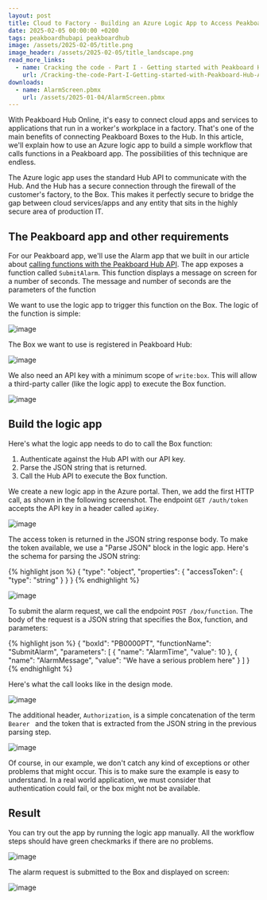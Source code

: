 ```yaml
---
layout: post
title: Cloud to Factory - Building an Azure Logic App to Access Peakboard Boxes with Peakboard Hub
date: 2025-02-05 00:00:00 +0200
tags: peakboardhubapi peakboardhub
image: /assets/2025-02-05/title.png
image_header: /assets/2025-02-05/title_landscape.png
read_more_links:
  - name: Cracking the code - Part I - Getting started with Peakboard Hub API
    url: /Cracking-the-code-Part-I-Getting-started-with-Peakboard-Hub-API.html
downloads:
  - name: AlarmScreen.pbmx
    url: /assets/2025-01-04/AlarmScreen.pbmx 
---
```

With Peakboard Hub Online, it's easy to connect cloud apps and services to applications that run in a worker's workplace in a factory. That's one of the main benefits of connecting Peakboard Boxes to the Hub. In this article, we'll explain how to use an Azure logic app to build a simple workflow that calls functions in a Peakboard app. The possibilities of this technique are endless.

The Azure logic app uses the standard Hub API to communicate with the Hub. And the Hub has a secure connection through the firewall of the customer's factory, to the Box. This makes it perfectly secure to bridge the gap between cloud services/apps and any entity that sits in the highly secure area of production IT.

## The Peakboard app and other requirements

For our Peakboard app, we'll use the Alarm app that we built in our article about [calling functions with the Peakboard Hub API](/Cracking-the-code-Part-II-Calling-functions-remotely.html). The app exposes a function called `SubmitAlarm`. This function displays a message on screen for a number of seconds. The message and number of seconds are the parameters of the function

We want to use the logic app to trigger this function on the Box. The logic of the function is simple:

![image](/assets/2025-02-05/020.png)

The Box we want to use is registered in Peakboard Hub:

![image](/assets/2025-02-05/030.png)

We also need an API key with a minimum scope of `write:box`. This will allow a third-party caller (like the logic app) to execute the Box function.

![image](/assets/2025-02-05/040.png)

## Build the logic app

Here's what the logic app needs to do to call the Box function:

1. Authenticate against the Hub API with our API key.
2. Parse the JSON string that is returned.
3. Call the Hub API to execute the Box function.

We create a new logic app in the Azure portal. Then, we add the first HTTP call, as shown in the following screenshot. The endpoint `GET /auth/token` accepts the API key in a header called `apiKey`.

![image](/assets/2025-02-05/050.png)

The access token is returned in the JSON string response body. To make the token available, we use a "Parse JSON" block in the logic app. Here's the schema for parsing the JSON string:

{% highlight json %}
{
    "type": "object",
    "properties": {
        "accessToken": {
            "type": "string"
        }
    }
}
{% endhighlight %}

![image](/assets/2025-02-05/060.png)

To submit the alarm request, we call the endpoint `POST /box/function`. The body of the request is a JSON string that specifies the Box, function, and parameters:

{% highlight json %}
{
  "boxId": "PB0000PT",
  "functionName": "SubmitAlarm",
  "parameters": [
    {
      "name": "AlarmTime",
      "value": 10
    },
    {
      "name": "AlarmMessage",
      "value": "We have a serious problem here"
    }
  ]
}
{% endhighlight %}

Here's what the call looks like in the design mode. 

![image](/assets/2025-02-05/070.png)

The additional header, `Authorization`, is a simple concatenation of the term `Bearer ` and the token that is extracted from the JSON string in the previous parsing step.

![image](/assets/2025-02-05/080.png)

Of course, in our example, we don't catch any kind of exceptions or other problems that might occur. This is to make sure the example is easy to understand. In a real world application, we must consider that authentication could fail, or the box might not be available.

## Result

You can try out the app by running the logic app manually. All the workflow steps should have green checkmarks if there are no problems.

![image](/assets/2025-02-05/090.png)

The alarm request is submitted to the Box and displayed on screen:

![image](/assets/2025-02-05/100.png)
